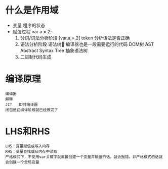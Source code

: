 # 什么是作用域
 - 变量  程序的状态
 - 赋值过程   var a = 2;
    1. 分词/词法分析阶段
        [var,a,=,2]
        token  分析语法是否正确
    2. 语法分析阶段
        语法树🌲
        编译器也是一段需要运行的代码
        DOM树
        AST   Abstract Syntax Tree  抽象语法树
    3. 二进制代码生成


# 编译原理
    编译器
    解释
    JIT   即时编译器
    闭包是在编译阶段就已经做完了

# LHS和RHS
    LHS：变量赋值或写入内存
    RHS：变量查找或从内存中读取
    严格模式下，不使用var关键字就直接创建一个变量并赋值的话，就会报错，非严格模式的话就会创建一个全局变量